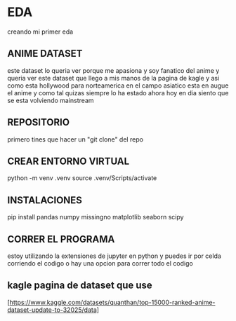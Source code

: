 #   EDA
creando mi primer eda

## ANIME DATASET
este dataset lo queria ver porque me apasiona y soy fanatico del anime y queria ver este dataset que llego a mis manos de la pagina de kagle y asi como esta hollywood para norteamerica en el campo asiatico esta en augue el anime y como tal quizas siempre lo ha estado ahora hoy en dia siento que se esta volviendo mainstream

## REPOSITORIO
primero tines que hacer un "git clone" del repo

## CREAR ENTORNO VIRTUAL 
python -m venv .venv
source .venv/Scripts/activate

## INSTALACIONES
pip install pandas numpy missingno matplotlib seaborn scipy

## CORRER EL PROGRAMA
estoy utilizando la extensiones de jupyter en python y puedes ir por celda corriendo el codigo o hay una opcion para correr todo el codigo 

## kagle pagina de dataset que use
[https://www.kaggle.com/datasets/quanthan/top-15000-ranked-anime-dataset-update-to-32025/data]

